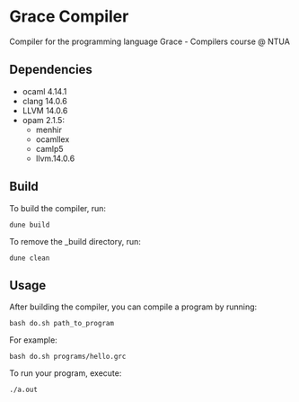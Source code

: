 # Grace Compiler

Compiler for the programming language Grace - Compilers course @ NTUA

## Dependencies

- ocaml 4.14.1
- clang 14.0.6
- LLVM 14.0.6
- opam 2.1.5:
  - menhir
  - ocamllex
  - camlp5
  - llvm.14.0.6

## Build

To build the compiler, run:

```
dune build
```

To remove the \_build directory, run:

```
dune clean
```

## Usage

After building the compiler, you can compile a program by running:

```
bash do.sh path_to_program
```

For example:

```
bash do.sh programs/hello.grc
```

To run your program, execute:

```
./a.out
```
